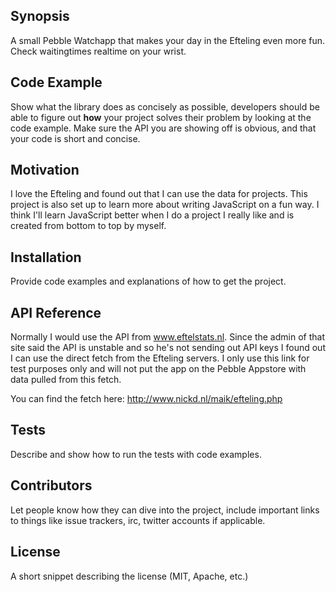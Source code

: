 ## Synopsis

A small Pebble Watchapp that makes your day in the Efteling even more fun. Check waitingtimes realtime on your wrist.

## Code Example

Show what the library does as concisely as possible, developers should be able to figure out **how** your project solves their problem by looking at the code example. Make sure the API you are showing off is obvious, and that your code is short and concise.

## Motivation

I love the Efteling and found out that I can use the data for projects. This project is also set up to learn more about writing JavaScript on a fun way. I think I'll learn JavaScript better when I do a project I really like and is created from bottom to top by myself. 

## Installation

Provide code examples and explanations of how to get the project.

## API Reference

Normally I would use the API from www.eftelstats.nl. Since the admin of that site said the API is unstable and so he's not sending out API keys I found out I can use the direct fetch from the Efteling servers. I only use this link for test purposes only and will not put the app on the Pebble Appstore with data pulled from this fetch. 

You can find the fetch here: http://www.nickd.nl/maik/efteling.php

## Tests

Describe and show how to run the tests with code examples.

## Contributors

Let people know how they can dive into the project, include important links to things like issue trackers, irc, twitter accounts if applicable.

## License

A short snippet describing the license (MIT, Apache, etc.)
